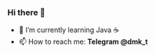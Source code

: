 ### Hi there 👋


- 🌱 I’m currently learning Java ☕
- 📫 How to reach me: 
      <b>Telegram @dmk_t</b>
